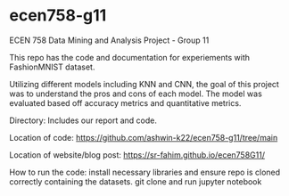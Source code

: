 # ecen758-g11
ECEN 758 Data Mining and Analysis Project - Group 11


This repo has the code and documentation for experiements with FashionMNIST dataset. 


Utilizing different models including KNN and CNN, the goal of this project was to understand the pros and cons of each model. The model was evaluated based off accuracy metrics and quantitative metrics. 

Directory:
Includes our report and code. 


Location of code: 
https://github.com/ashwin-k22/ecen758-g11/tree/main

Location of website/blog post:
https://sr-fahim.github.io/ecen758G11/

How to run the code: 
install necessary libraries and ensure repo is cloned correctly containing the datasets. 
git clone and run jupyter notebook 

